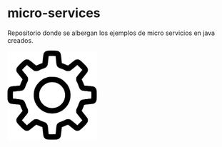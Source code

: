 # micro-services
Repositorio donde se albergan los ejemplos de micro servicios en java creados.

<img align="center" width="200" height="200" src="images/micro-service.png" alt="Creando Micro Servicios">

